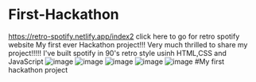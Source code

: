 # First-Hackathon
https://retro-spotify.netlify.app/index2 click here to go for retro spotify website
My first ever Hackathon project!!!
Very much thrilled to share my project!!!!!
I've built spotify in 90's retro style usinh HTML,CSS and JavaScript
![image](https://github.com/user-attachments/assets/be0645f3-edc6-476d-a58e-a6f2462238c3)
![image](https://github.com/user-attachments/assets/a146ea15-50fd-4925-9d3b-5be3276dde53)
![image](https://github.com/user-attachments/assets/ae133729-cee2-4b99-b55d-b61657698818)
![image](https://github.com/user-attachments/assets/9acfe917-3308-4f5c-988b-33721acad30c)
![image](https://github.com/user-attachments/assets/c1e6a91d-561b-4668-a822-ec6bc5219b62)
#My first hackathon project





